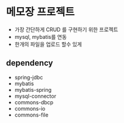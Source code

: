 # 메모장 프로젝트
* 가장 간단하게 CRUD 를 구현하기 위한 프로젝트
* mysql, mybatis를 연동
* 한개의 파일을 업로드 할수 있게

## dependency
* spring-jdbc
* mybatis
* mybatis-spring
* mysql-connector
* commons-dbcp
* commons-io
* commons-file